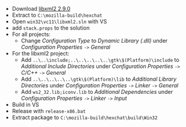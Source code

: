  * Download [libxml2 2.9.0](ftp://xmlsoft.org/libxml2/libxml2-2.9.0.tar.gz)
 * Extract to `C:\mozilla-build\hexchat`
 * Open `win32\vc11\libxml2.sln` with VS
 * add `stack.props` to the solution
 * For all projects:
	* Change _Configuration Type_ to _Dynamic Library (.dll)_ under _Configuration Properties_ `->` _General_
 * For the libxml2 project:
	* Add `..\..\include;..\..\..\..\..\gtk\$(Platform)\include` to _Additional Include Directories_ under _Configuration Properties_ `->` _C/C++_ `->` _General_
	* Add `..\..\..\..\..\gtk\$(Platform)\lib` to _Additional Library Directories_ under _Configuration Properties_ `->` _Linker_ `->` _General_
	* Add `ws2_32.lib;iconv.lib` to _Additional Dependencies_ under _Configuration Properties_ `->` _Linker_ `->` _Input_
 * Build in VS
 * Release with `release-x86.bat`
 * Extract package to `C:\mozilla-build\hexchat\build\Win32`
